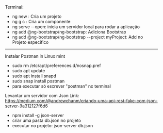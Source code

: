 Terminal:
- ng new <Component-name>: Cria um projeto
- ng g c <Component-name>: Cria um componente
- ng serve --open: inicia um servidor local para rodar a aplicação
- ng add @ng-bootstrap/ng-bootstrap: Adiciona Bootstrap
- ng add @ng-bootstrap/ng-bootstrap --project myProject: Add no Projeto especifico
-------------------------
Instalar Postman in Linux mint
- sudo rm /etc/apt/preferences.d/nosnap.pref
- sudo apt update
- sudo apt install snapd
- sudo snap install postman
- para executar só escrever "postman" no terminal

Levantar um servidor com Json
Link: https://medium.com/@andrewchanm/criando-uma-api-rest-fake-com-json-server-9a312127f6d6
- npm install -g json-server
- criar uma pasta db.json no projeto
- executar no prpjeto: json-server db.json